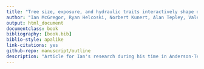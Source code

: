 ```yaml
---
title: "Tree size, exposure, and hydraulic traits interactively shape drought response in a temperate broadleaf forest"
author: "Ian McGregor, Ryan Helcoski, Norbert Kunert, Alan Tepley, Valentine Herrmann, Neil Pederson, Lawren Sack, Krista Anderson-Teixeira"
output: html_document
documentclass: book
bibliography: [book.bib]
biblio-style: apalike
link-citations: yes
github-repo: manuscript/outline
description: "Article for Ian's research during his time in Anderson-Teixeira lab"
---
```



